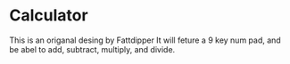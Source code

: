 # Calculator
This is an origanal desing by Fattdipper
It will feture a 9 key num pad, and be abel to add, subtract, multiply, and divide.
 
